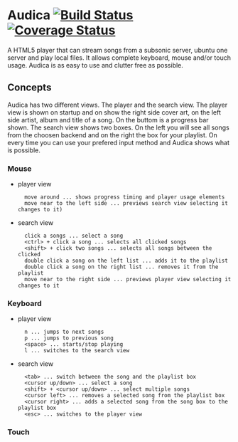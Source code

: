 Audica [![Build Status](https://travis-ci.org/Dica-Developer/HtmlPlayer.png?branch=master)](https://travis-ci.org/Dica-Developer/HtmlPlayer)&nbsp;[![Coverage Status](https://coveralls.io/repos/Dica-Developer/HtmlPlayer/badge.png?branch=refactor%2FtheBigRefactoring)](https://coveralls.io/r/Dica-Developer/HtmlPlayer?branch=refactor%2FtheBigRefactoring)
=====

A HTML5 player that can stream songs from a subsonic server, ubuntu one server and play local files.
It allows complete keyboard, mouse and/or touch usage. Audica is as easy to use and clutter free
as possible.

Concepts
-------

Audica has two different views. The player and the search view. The player view is shown on startup and
on show the right side cover art, on the left side artist, album and title of a song. On the buttom is
a progress bar shown. The search view shows two boxes. On the left you will see all songs from the choosen
backend and on the right the box for your playlist.
On every time you can use your prefered input method and Audica shows what is possible.

### Mouse

* player view

        move around ... shows progress timing and player usage elements
        move near to the left side ... previews search view selecting it changes to it)

* search view

        click a songs ... select a song
        <ctrl> + click a song ... selects all clicked songs
        <shift> + click two songs ... selects all songs between the clicked
        double click a song on the left list ... adds it to the playlist
        double click a song on the right list ... removes it from the playlist
        move near to the right side ... previews player view selecting it changes to it

### Keyboard

* player view

        n ... jumps to next songs
        p ... jumps to previous song
        <space> ... starts/stop playing
        l ... switches to the search view

* search view

        <tab> ... switch between the song and the playlist box
        <cursor up/down> ... select a song
        <shift> + <cursor up/down> ... select multiple songs
        <cursor left> ... removes a selected song from the playlist box
        <cursor right> ... adds a selected song from the song box to the playlist box
        <esc> ... switches to the player view

### Touch
